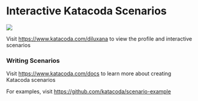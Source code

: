 # Interactive Katacoda Scenarios

[![](http://shields.katacoda.com/katacoda/diluxana/count.svg)](https://www.katacoda.com/diluxana "Get your profile on Katacoda.com")

Visit https://www.katacoda.com/diluxana to view the profile and interactive scenarios

### Writing Scenarios
Visit https://www.katacoda.com/docs to learn more about creating Katacoda scenarios

For examples, visit https://github.com/katacoda/scenario-example

